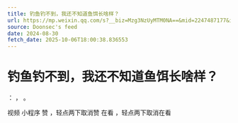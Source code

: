```yaml
---
title: 钓鱼钓不到，我还不知道鱼饵长啥样？
url: https://mp.weixin.qq.com/s?__biz=Mzg3NzUyMTM0NA==&mid=2247487177&idx=1&sn=d0b8f89484a149129794fae3b327ea75
source: Doonsec's feed
date: 2024-08-30
fetch_date: 2025-10-06T18:00:38.836553
---
```


# 钓鱼钓不到，我还不知道鱼饵长啥样？

：
，
。

视频
小程序
赞
，轻点两下取消赞
在看
，轻点两下取消在看
